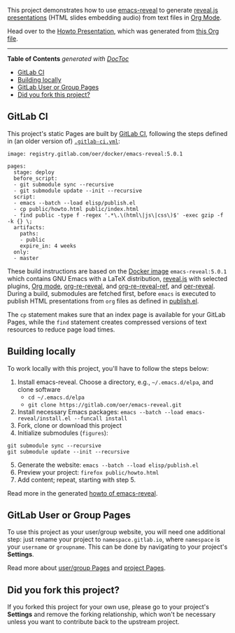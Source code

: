 <!--- Local IspellDict: en -->
<!--- SPDX-FileCopyrightText: 2017-2019 Jens Lechtenbörger -->
<!--- SPDX-License-Identifier: CC-BY-SA-4.0 -->


This project demonstrates how to use
[emacs-reveal](https://gitlab.com/oer/emacs-reveal) to generate
[reveal.js presentations](https://revealjs.com/)
(HTML slides embedding audio)
from text files in [Org Mode](https://orgmode.org/).

Head over to the
[Howto Presentation](https://oer.gitlab.io/emacs-reveal-howto/howto.html),
which was generated from [this Org file](howto.org).

---

<!-- START doctoc generated TOC please keep comment here to allow auto update -->
<!-- DON'T EDIT THIS SECTION, INSTEAD RE-RUN doctoc TO UPDATE -->
**Table of Contents**  *generated with [DocToc](https://github.com/thlorenz/doctoc)*

- [GitLab CI](#gitlab-ci)
- [Building locally](#building-locally)
- [GitLab User or Group Pages](#gitlab-user-or-group-pages)
- [Did you fork this project?](#did-you-fork-this-project)

<!-- END doctoc generated TOC please keep comment here to allow auto update -->

## GitLab CI

This project's static Pages are built by [GitLab CI][ci], following the steps
defined in (an older version of) [`.gitlab-ci.yml`](.gitlab-ci.yml):

```
image: registry.gitlab.com/oer/docker/emacs-reveal:5.0.1

pages:
  stage: deploy
  before_script:
  - git submodule sync --recursive
  - git submodule update --init --recursive
  script:
  - emacs --batch --load elisp/publish.el
  - cp public/howto.html public/index.html
  - find public -type f -regex '.*\.\(html\|js\|css\)$' -exec gzip -f -k {} \;
  artifacts:
    paths:
    - public
    expire_in: 4 weeks
  only:
  - master
```

These build instructions are based on the [Docker image](https://gitlab.com/oer/docker)
`emacs-reveal:5.0.1` which contains GNU Emacs with a LaTeX
distribution, [reveal.js](https://revealjs.com/) with selected plugins,
[Org mode](https://orgmode.org/),
[org-re-reveal](https://gitlab.com/oer/org-re-reveal), and
[org-re-reveal-ref](https://gitlab.com/oer/org-re-reveal-ref), and
[oer-reveal](https://gitlab.com/oer/oer-reveal).
During a build, submodules are fetched first, before `emacs` is
executed to publish HTML presentations from `org` files as defined in
[publish.el](elisp/publish.el).

The `cp` statement makes sure that an index page is available for your
GitLab Pages, while the `find` statement creates compressed versions
of text resources to reduce page load times.

## Building locally

To work locally with this project, you'll have to follow the steps below:

1. Install emacs-reveal.  Choose a directory, e.g., `~/.emacs.d/elpa`, and clone software
   - `cd ~/.emacs.d/elpa`
   - `git clone https://gitlab.com/oer/emacs-reveal.git`
2. Install necessary Emacs packages: `emacs --batch --load emacs-reveal/install.el --funcall install`
3. Fork, clone or download this project
4. Initialize submodules (`figures`):
```
git submodule sync --recursive
git submodule update --init --recursive
```
5. Generate the website: `emacs --batch --load elisp/publish.el`
6. Preview your project: `firefox public/howto.html`
7. Add content; repeat, starting with step 5.

Read more in the generated [howto of emacs-reveal](https://oer.gitlab.io/emacs-reveal-howto/howto.html).

## GitLab User or Group Pages

To use this project as your user/group website, you will need one additional
step: just rename your project to `namespace.gitlab.io`, where `namespace` is
your `username` or `groupname`. This can be done by navigating to your
project's **Settings**.

Read more about [user/group Pages][userpages] and [project Pages][projpages].

## Did you fork this project?

If you forked this project for your own use, please go to your project's
**Settings** and remove the forking relationship, which won't be necessary
unless you want to contribute back to the upstream project.

[ci]: https://about.gitlab.com/gitlab-ci/
[userpages]: https://docs.gitlab.com/ce/user/project/pages/introduction.html#user-or-group-pages
[projpages]: https://docs.gitlab.com/ce/user/project/pages/introduction.html#project-pages
